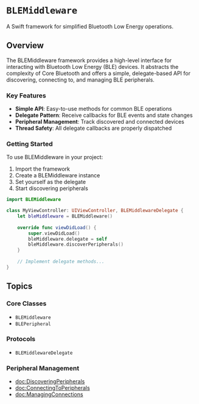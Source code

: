 # ``BLEMiddleware``

A Swift framework for simplified Bluetooth Low Energy operations.

## Overview

The BLEMiddleware framework provides a high-level interface for interacting with Bluetooth Low Energy (BLE) devices. It abstracts the complexity of Core Bluetooth and offers a simple, delegate-based API for discovering, connecting to, and managing BLE peripherals.

### Key Features

- **Simple API**: Easy-to-use methods for common BLE operations
- **Delegate Pattern**: Receive callbacks for BLE events and state changes
- **Peripheral Management**: Track discovered and connected devices
- **Thread Safety**: All delegate callbacks are properly dispatched

### Getting Started

To use BLEMiddleware in your project:

1. Import the framework
2. Create a BLEMiddleware instance
3. Set yourself as the delegate
4. Start discovering peripherals

```swift
import BLEMiddleware

class MyViewController: UIViewController, BLEMiddlewareDelegate {
    let bleMiddleware = BLEMiddleware()
    
    override func viewDidLoad() {
        super.viewDidLoad()
        bleMiddleware.delegate = self
        bleMiddleware.discoverPeripherals()
    }
    
    // Implement delegate methods...
}
```

## Topics

### Core Classes

- ``BLEMiddleware``
- ``BLEPeripheral``

### Protocols

- ``BLEMiddlewareDelegate``

### Peripheral Management

- <doc:DiscoveringPeripherals>
- <doc:ConnectingToPeripherals>
- <doc:ManagingConnections>